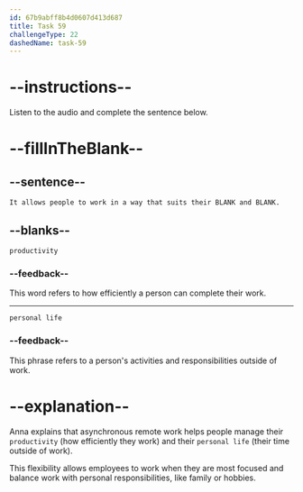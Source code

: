 ```yaml
---
id: 67b9abff8b4d0607d413d687
title: Task 59
challengeType: 22
dashedName: task-59
---
```


<!-- (Audio) Anna: It allows people to work in a way that suits their productivity and personal life. -->

# --instructions--

Listen to the audio and complete the sentence below.

# --fillInTheBlank--

## --sentence--

`It allows people to work in a way that suits their BLANK and BLANK.`

## --blanks--

`productivity`

### --feedback--

This word refers to how efficiently a person can complete their work.

---

`personal life`

### --feedback--

This phrase refers to a person's activities and responsibilities outside of work.

# --explanation--

Anna explains that asynchronous remote work helps people manage their `productivity` (how efficiently they work) and their `personal life` (their time outside of work).

This flexibility allows employees to work when they are most focused and balance work with personal responsibilities, like family or hobbies.
